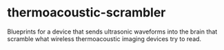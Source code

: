 # thermoacoustic-scrambler
Blueprints for a device that sends ultrasonic waveforms into the brain that scramble what wireless thermoacoustic imaging devices try to read.
